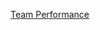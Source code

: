 [Team Performance](https://docs.google.com/spreadsheets/d/1xR6lKH0TGh9GXPU_OSNLcdOhsllZe78vo3er4UQCNBg/edit?ts=60051279#gid=1041983261)
